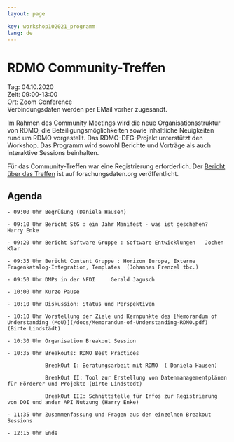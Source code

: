 ```yaml
---
layout: page

key: workshop102021_programm
lang: de
---
```


# RDMO Community-Treffen

Tag:     04.10.2020<br>
Zeit:    09:00-13:00<br>
Ort: Zoom Conference<br>
Verbindungsdaten werden per EMail vorher zugesandt. 

Im Rahmen des Community Meetings wird die neue Organisationsstruktur von RDMO, die Beteiligungsmöglichkeiten sowie inhaltliche Neuigkeiten rund um RDMO vorgestellt. Das RDMO-DFG-Projekt unterstützt den Workshop. Das Programm wird sowohl Berichte und Vorträge als auch interaktive Sessions beinhalten. 

Für das Community-Treffen war eine Registrierung erforderlich.
Der [Bericht über das Treffen](https://www.forschungsdaten.org/index.php/Viertes_Community-Treffen) ist auf forschungsdaten.org veröffentlicht.


## Agenda


    - 09:00 Uhr Begrüßung (Daniela Hausen)

    - 09:10 Uhr Bericht StG : ein Jahr Manifest - was ist geschehen?     Harry Enke

    - 09:20 Uhr Bericht Software Gruppe : Software Entwicklungen   Jochen Klar

    - 09:35 Uhr Bericht Content Gruppe : Horizon Europe, Externe Fragenkatalog-Integration, Templates  (Johannes Frenzel tbc.)

    - 09:50 Uhr DMPs in der NFDI     Gerald Jagusch

    - 10:00 Uhr Kurze Pause

    - 10:10 Uhr Diskussion: Status und Perspektiven 

    - 10:10 Uhr Vorstellung der Ziele und Kernpunkte des [Memorandum of Understanding (MoU)](/docs/Memorandum-of-Understanding-RDMO.pdf) (Birte Lindstädt)

    - 10:30 Uhr Organisation Breakout Session

    - 10:35 Uhr Breakouts: RDMO Best Practices 

                BreakOut I: Beratungsarbeit mit RDMO  ( Daniela Hausen)

                BreakOut II: Tool zur Erstellung von Datenmanagementplänen für Förderer und Projekte (Birte Lindstedt)
                
                BreakOut III: Schnittstelle für Infos zur Registrierung von DOI und ander API Nutzung (Harry Enke) 

    - 11:35 Uhr Zusammenfassung und Fragen aus den einzelnen Breakout Sessions 

    - 12:15 Uhr Ende 

